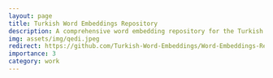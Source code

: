 ```yaml
---
layout: page
title: Turkish Word Embeddings Repository
description: A comprehensive word embedding repository for the Turkish language. Repository for our Bachelor's Project, to be published in Expert Systems with Applications.
img: assets/img/qedi.jpeg
redirect: https://github.com/Turkish-Word-Embeddings/Word-Embeddings-Repository-for-Turkish
importance: 3
category: work
---
```

